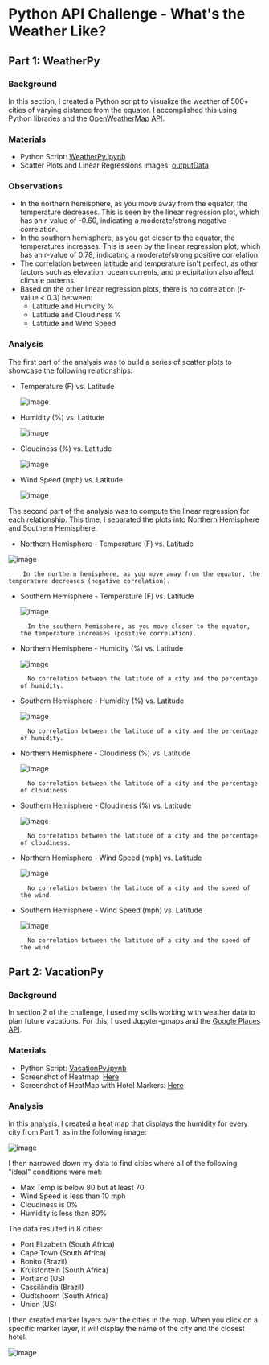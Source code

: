 # Python API Challenge - What's the Weather Like?

## Part 1: WeatherPy

### Background
In this section, I created a Python script to visualize the weather of 500+ cities of varying distance from the equator. I accomplished this using Python libraries and the [OpenWeatherMap API](https://openweathermap.org/api).

### Materials
- Python Script: [WeatherPy.ipynb](/WeatherPy/WeatherPy.ipynb)
- Scatter Plots and Linear Regressions images: [outputData](/WeatherPy/outputData)

### Observations
- In the northern hemisphere, as you move away from the equator, the temperature decreases. This is seen by the linear regression plot, which has an r-value of -0.60, indicating a moderate/strong negative correlation.
- In the southern hemisphere, as you get closer to the equator, the temperatures increases. This is seen by the linear regression plot, which has an r-value of 0.78, indicating a moderate/strong positive correlation.
- The correlation between latitude and temperature isn't perfect, as other factors such as elevation, ocean currents, and precipitation also affect climate patterns.
- Based on the other linear regression plots, there is no correlation (r-value < 0.3) between:
    - Latitude and Humidity %
    - Latitude and Cloudiness %
    - Latitude and Wind Speed

### Analysis
The first part of the analysis was to build a series of scatter plots to showcase the following relationships:
- Temperature (F) vs. Latitude

    ![image](/WeatherPy/outputData/Latitude%20vs%20Max%20Temperature.png)

- Humidity (%) vs. Latitude

    ![image](/WeatherPy/outputData/Latitude%20vs%20Humidity.png)

- Cloudiness (%) vs. Latitude

    ![image](/WeatherPy/outputData/Latitude%20vs%20Cloudiness.png)

- Wind Speed (mph) vs. Latitude

    ![image](/WeatherPy/outputData/Latitude%20vs%20Wind%20Speed.png)

The second part of the analysis was to compute the linear regression for each relationship. This time, I separated the plots into Northern Hemisphere and Southern Hemisphere. 

- Northern Hemisphere - Temperature (F) vs. Latitude

![image](/WeatherPy/outputData/NH%20-%20Max%20Temp%20vs%20Latitude%20Regression.png)

        In the northern hemisphere, as you move away from the equator, the temperature decreases (negative correlation).

- Southern Hemisphere - Temperature (F) vs. Latitude

    ![image](/WeatherPy/outputData/SH%20-%20Max%20Temp%20vs%20Latitude%20Regression.png)
    
        In the southern hemisphere, as you move closer to the equator, the temperature increases (positive correlation).

- Northern Hemisphere - Humidity (%) vs. Latitude

    ![image](/WeatherPy/outputData/NH%20-%20Humidity%20vs%20Latitude%20Regression.png)

        No correlation between the latitude of a city and the percentage of humidity.

- Southern Hemisphere - Humidity (%) vs. Latitude

    ![image](/WeatherPy/outputData/SH%20-%20Humidity%20vs%20Latitude%20Regression.png)

        No correlation between the latitude of a city and the percentage of humidity.

- Northern Hemisphere - Cloudiness (%) vs. Latitude

    ![image](/WeatherPy/outputData/NH%20-%20Cloudiness%20vs%20Latitude%20Regression.png)
    
        No correlation between the latitude of a city and the percentage of cloudiness.

- Southern Hemisphere - Cloudiness (%) vs. Latitude

    ![image](/WeatherPy/outputData/SH%20-%20Cloudiness%20vs%20Latitude%20Regression.png)

        No correlation between the latitude of a city and the percentage of cloudiness.

- Northern Hemisphere - Wind Speed (mph) vs. Latitude

    ![image](/WeatherPy/outputData/NH%20-%20Wind%20Speed%20vs%20Latitude%20Regression.png)

        No correlation between the latitude of a city and the speed of the wind.

- Southern Hemisphere - Wind Speed (mph) vs. Latitude

    ![image](/WeatherPy/outputData/SH%20-%20Wind%20Speed%20vs%20Latitude%20Regression.png)

        No correlation between the latitude of a city and the speed of the wind.

## Part 2: VacationPy

### Background
In section 2 of the challenge, I used my skills working with weather data to plan future vacations. For this, I used Jupyter-gmaps and the [Google Places API](https://developers.google.com/maps/documentation/places/web-service/overview).

### Materials
- Python Script: [VacationPy.ipynb](/WeatherPy/VacationPy.ipynb)
- Screenshot of Heatmap: [Here](/WeatherPy/outputData/Humidity%20Heatmap%20(VacationPy).png)
- Screenshot of HeatMap with Hotel Markers: [Here](/WeatherPy/outputData/Humidity%20Heatmap%20with%20Hotels%20(VacationPy).png)

### Analysis
In this analysis, I created a heat map that displays the humidity for every city from Part 1, as in the following image:

![image](/WeatherPy/outputData/Humidity%20Heatmap%20(VacationPy).png)

I then narrowed down my data to find cities where all of the following "ideal" conditions were met:
- Max Temp is below 80 but at least 70
- Wind Speed is less than 10 mph
- Cloudiness is 0%
- Humidity is less than 80%

The data resulted in 8 cities: 
- Port Elizabeth (South Africa)
- Cape Town (South Africa)
- Bonito (Brazil)
- Kruisfontein (South Africa)
- Portland (US)
- Cassilândia (Brazil)
- Oudtshoorn (South Africa)
- Union (US)

I then created marker layers over the cities in the map. When you click on a specific marker layer, it will display the name of the city and the closest hotel.

![image](/WeatherPy/outputData/Humidity%20Heatmap%20with%20Hotels%20(VacationPy).png)
